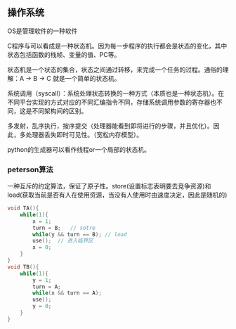 ## 操作系统 

OS是管理软件的一种软件

C程序与可以看成是一种状态机。因为每一步程序的执行都会是状态的变化，其中状态包括函数的栈帧、变量的值、PC等。

状态机是一个状态的集合，状态之间通过转移，来完成一个任务的过程。通俗的理解：A -> B -> C 就是一个简单的状态机。

系统调用（syscall）：系统处理状态转换的一种方式（本质也是一种状态机）。在不同平台实现的方式对应的不同汇编指令不同，存储系统调用参数的寄存器也不同，这是不同架构间的区别。

多发射，乱序执行，按序提交（处理器能看到即将进行的步骤，并且优化）。因此，多处理器丢失即时可见性。（宽松内存模型）。 

python的生成器可以看作线程or一个局部的状态机。

### peterson算法

一种互斥的约定算法，保证了原子性。store(设置标志表明要去竞争资源)和load(获取当前是否有人在使用资源，当没有人使用时由速度决定，因此是随机的)

```C
void TA(){
    while(1){
        x = 1;
        turn = B;   // sotre
        while(y && turn == B); // load
        use();  // 进入临界区
        x = 0;
    }
}
void TB(){
    while(1){
        y = 1;
        turn = A;
        while(x && turn == A);
        use();
        y = 0;
    }
}
```